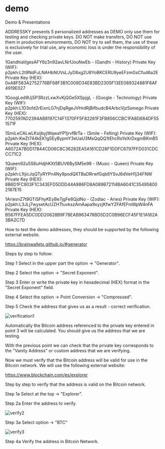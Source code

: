 # demo
Demo &amp; Presentations

ADDRESSKY presents 5 personalized addresses as DEMO only use them for testing and checking private keys. DO NOT make transfers, DO NOT use them in production environments, DO NOT try to sell them, the use of these is exclusively for trial use, any economic loss is under the responsibility of the user.

1GandhiaVgesAFY6z3n92avLNrfJouNwEb  - (Gandhi - History)
Private Key (WIF): p2pkh:L2t9NdFuLNAHbNUVsLJyD8xg2U8YoBKCERU9yeEFzmGsCfud6a2E
Private Key (HEX): 0xA8F583A2752776BF68F3B1C009D34E83BD2305F13EE089324881F6AF4919E027

1GoogLed9Uj5P3RzzLxwXvKjQGe5XSpjgL - (Google - Technology)
Private Key (WIF): p2pkh:L1D3ofd2rEixnLG7njDqRgeJVHrdRjBifbudcB4ArbcVjzSsmego
Private Key (HEX): 7702597AD2394AB8197C14F1370FF5F82261F3FB856CCBC1FA8D684DF551571F

1SmiLeCALwLKsijbyjWqwaYP1jrvfBrTa - (Smile - Felling)
Private Key (WIF): p2pkh:KwZt744kEK1g5EyBypmY3eUaU3MsQqQQ1tEhcRsYeXrDxgmBKmB5
Private Key (HEX): A6072A7B0D17844CD06C8C36282EA5A161CD28F1DDFC6797FFD031CDCCC71C2

1Queen92u5S6uHdjhKXt5BUV6BySM5e98 - (Music - Queen)
Private Key (WIF): p2pkh:L1tjicJqQTyRYPn4Ny9podQXTBaDRrwfGqb8YSvJ6dVeH1j34FNW
Private Key (HEX): 8B6D1FC903F1C343EFD5DDD44A986FD8A089B72114BA6041C354958002187E15

1AriesnZ7t9GTiSFhyKEyBe7jgFe8QjdNo - (Zodiac - Aries)
Private Key (WIF): p2pkh:L3JLj7wysetAcUZHTtuvkszAmAapa9xyzjKfwYZFAfEFmWpW4nFA
Private Key (HEX): B567FFEA5DC0DD20628B9F78EAB963478BD5D2C0B96ECF45F1E1A162A3BA2C7D

How to test the demo addresses, they should be supported by the following external website.

https://brainwalletx.github.io/#generator

Steps by step to follow:

Step 1 Select in the upper part the option -> "Generator".

Step 2 Select the option -> "Secret Exponent".

Step 3 Enter or write the private key in hexadecimal (HEX) format in the "Secret Exponent" field.

Step 4 Select the option -> Point Conversion -> "Compressed".

Step 5 Check the address that gives us as a result - correct verification.

![verification1](https://user-images.githubusercontent.com/81491330/112737288-f9f05480-8f1e-11eb-8ede-9ebdef6a196c.png)

Automatically the Bitcoin address referenced to the private key entered in point 3 will be calculated. You should give us the address that we are testing.

With the previous point we can check that the private key corresponds to the "Vanity Address" or custom address that we are verifying.

Now we must verify that the Bitcoin address will be valid for use in the Bitcoin network. We will use the following external website:

https://www.blockchain.com/es/explorer

Step by step to verify that the address is valid on the Bitcoin network.

Step 1a Select at the top -> "Explorer".

Step 2a Enter the address to verify.

![verify2](https://user-images.githubusercontent.com/81491330/112737626-797f2300-8f21-11eb-9977-fe7af2c8a122.png)

Step 3a Select option -> "BTC"

![verify3](https://user-images.githubusercontent.com/81491330/112737638-8ac82f80-8f21-11eb-986c-76371360e24d.png)

Step 4a Verify the address in Bitcoin Network.




